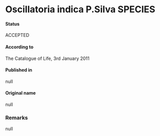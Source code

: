 # Oscillatoria indica P.Silva SPECIES

#### Status
ACCEPTED

#### According to
The Catalogue of Life, 3rd January 2011

#### Published in
null

#### Original name
null

### Remarks
null